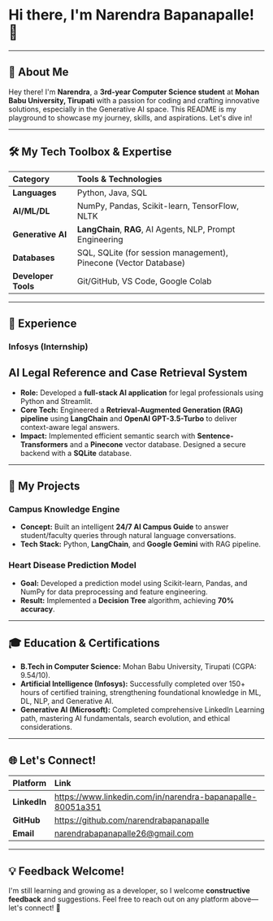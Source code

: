 # Hi there, I'm Narendra Bapanapalle! 👋

---

## 📌 About Me

Hey there! I'm **Narendra**, a **3rd-year Computer Science student** at **Mohan Babu University, Tirupati** with a passion for coding and crafting innovative solutions, especially in the Generative AI space. This README is my playground to showcase my journey, skills, and aspirations. Let's dive in!

---

## 🛠️ My Tech Toolbox & Expertise

| Category | Tools & Technologies |
| :--- | :--- |
| **Languages** | Python, Java, SQL |
| **AI/ML/DL** | NumPy, Pandas, Scikit-learn, TensorFlow, NLTK |
| **Generative AI**| **LangChain**, **RAG**, AI Agents, NLP, Prompt Engineering |
| **Databases** | SQL, SQLite (for session management), Pinecone (Vector Database) |
| **Developer Tools**| Git/GitHub, VS Code, Google Colab |

---

## 💼 Experience

### Infosys (Internship)
## AI Legal Reference and Case Retrieval System
* **Role:** Developed a **full-stack AI application** for legal professionals using Python and Streamlit.
* **Core Tech:** Engineered a **Retrieval-Augmented Generation (RAG) pipeline** using **LangChain** and **OpenAI GPT-3.5-Turbo** to deliver context-aware legal answers.
* **Impact:** Implemented efficient semantic search with **Sentence-Transformers** and a **Pinecone** vector database. Designed a secure backend with a **SQLite** database.

---

## 🚀 My Projects

### Campus Knowledge Engine
* **Concept:** Built an intelligent **24/7 AI Campus Guide** to answer student/faculty queries through natural language conversations.
* **Tech Stack:** Python, **LangChain**, and **Google Gemini** with RAG pipeline.

### Heart Disease Prediction Model
* **Goal:** Developed a prediction model using Scikit-learn, Pandas, and NumPy for data preprocessing and feature engineering.
* **Result:** Implemented a **Decision Tree** algorithm, achieving **70% accuracy**.

---

## 🎓 Education & Certifications

* **B.Tech in Computer Science:** Mohan Babu University, Tirupati (CGPA: $9.54/10$).
* **Artificial Intelligence (Infosys):** Successfully completed over 150+ hours of certified training, strengthening foundational knowledge in ML, DL, NLP, and Generative AI.
* **Generative AI (Microsoft):** Completed comprehensive LinkedIn Learning path, mastering AI fundamentals, search evolution, and ethical considerations.

---

## 🌐 Let's Connect!

| Platform | Link |
| :--- | :--- |
| **LinkedIn** | https://www.linkedin.com/in/narendra-bapanapalle-80051a351 |
| **GitHub** | https://github.com/narendrabapanapalle |
| **Email** | narendrabapanapalle26@gmail.com |

---

## 💡 Feedback Welcome!

I'm still learning and growing as a developer, so I welcome **constructive feedback** and suggestions. Feel free to reach out on any platform above—let's connect! 🚀
